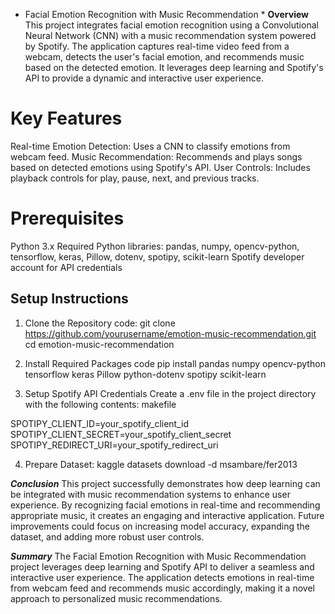 * Facial Emotion Recognition with Music Recommendation *
**Overview**
This project integrates facial emotion recognition using a Convolutional Neural Network (CNN) with a music recommendation system powered by Spotify. The application captures real-time video feed from a webcam, detects the user's facial emotion, and recommends music based on the detected emotion. It leverages deep learning and Spotify's API to provide a dynamic and interactive user experience.

# Key Features

Real-time Emotion Detection: Uses a CNN to classify emotions from webcam feed.
Music Recommendation: Recommends and plays songs based on detected emotions using Spotify's API.
User Controls: Includes playback controls for play, pause, next, and previous tracks.

# Prerequisites

Python 3.x
Required Python libraries: pandas, numpy, opencv-python, tensorflow, keras, Pillow, dotenv, spotipy, scikit-learn
Spotify developer account for API credentials

## Setup Instructions
1. Clone the Repository
code: git clone https://github.com/yourusername/emotion-music-recommendation.git
cd emotion-music-recommendation

2. Install Required Packages
code
pip install pandas numpy opencv-python tensorflow keras Pillow python-dotenv spotipy scikit-learn

3. Setup Spotify API Credentials
Create a .env file in the project directory with the following contents:
makefile

SPOTIPY_CLIENT_ID=your_spotify_client_id
SPOTIPY_CLIENT_SECRET=your_spotify_client_secret
SPOTIPY_REDIRECT_URI=your_spotify_redirect_uri

4. Prepare Dataset: kaggle datasets download -d msambare/fer2013

***Conclusion***
This project successfully demonstrates how deep learning can be integrated with music recommendation systems to enhance user experience. 
By recognizing facial emotions in real-time and recommending appropriate music, it creates an engaging and interactive application. 
Future improvements could focus on increasing model accuracy, expanding the dataset, and adding more robust user controls. 

***Summary***
The Facial Emotion Recognition with Music Recommendation project leverages deep learning and Spotify API to deliver a seamless and interactive user experience. 
The application detects emotions in real-time from webcam feed and recommends music accordingly, making it a novel approach to personalized music recommendations.
